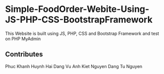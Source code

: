 # Simple-FoodOrder-Webite-Using-JS-PHP-CSS-BootstrapFramework
This Website is built using JS, PHP, CSS and Bootstrap Framework and test on PHP MyAdmin

## Contributes
Phuc Khanh Huynh
Hai Dang Vu
Anh Kiet Nguyen
Dang Tu Nguyen
